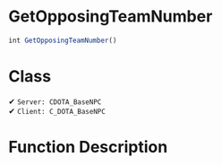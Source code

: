 # GetOpposingTeamNumber
```js
int GetOpposingTeamNumber()
```
# Class
✔ `Server: CDOTA_BaseNPC`  
✔ `Client: C_DOTA_BaseNPC`  

# Function Description

